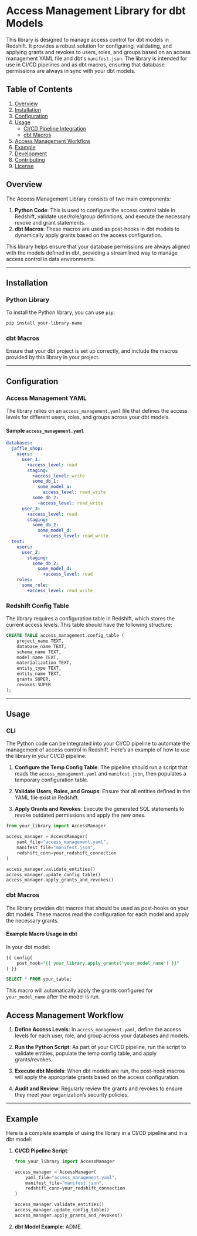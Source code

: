 # Access Management Library for dbt Models

This library is designed to manage access control for dbt models in Redshift. It provides a robust solution for configuring, validating, and applying grants and revokes to users, roles, and groups based on an access management YAML file and dbt's `manifest.json`. The library is intended for use in CI/CD pipelines and as dbt macros, ensuring that database permissions are always in sync with your dbt models.

## Table of Contents

1. [Overview](#overview)
2. [Installation](#installation)
3. [Configuration](#configuration)
4. [Usage](#usage)
    - [CI/CD Pipeline Integration](#cicd-pipeline-integration)
    - [dbt Macros](#dbt-macros)
5. [Access Management Workflow](#access-management-workflow)
6. [Example](#example)
7. [Development](#development)
8. [Contributing](#contributing)
9. [License](#license)

## Overview

The Access Management Library consists of two main components:

1. **Python Code**: This is used to configure the access control table in Redshift, validate user/role/group definitions, and execute the necessary revoke and grant statements.
2. **dbt Macros**: These macros are used as post-hooks in dbt models to dynamically apply grants based on the access configuration.

This library helps ensure that your database permissions are always aligned with the models defined in dbt, providing a streamlined way to manage access control in data environments.

---

## Installation

### Python Library

To install the Python library, you can use `pip`:

```bash
pip install your-library-name
```

### dbt Macros

Ensure that your dbt project is set up correctly, and include the macros provided by this library in your project.

---

## Configuration

### Access Management YAML

The library relies on an `access_management.yaml` file that defines the access levels for different users, roles, and groups across your dbt models.

#### Sample `access_management.yaml`

```yaml
databases:
  jaffle_shop:
    users:
      user_1:
        +access_level: read
        staging:
          +access_level: write
          some_db_1:
            some_model_a:
              access_level: read_write
          some_db_2:
            +access_level: read_write
      user_3:
        +access_level: read
        staging:
          some_db_2:
            some_model_d:
              +access_level: read_write
  test:
    users:
      user_2:
        staging:
          some_db_2:
            some_model_d:
              +access_level: read
    roles:
      some_role:
        +access_level: read_write
```

### Redshift Config Table

The library requires a configuration table in Redshift, which stores the current access levels. This table should have the following structure:

```sql
CREATE TABLE access_management.config_table (
    project_name TEXT,
    database_name TEXT,
    schema_name TEXT,
    model_name TEXT,
    materialization TEXT,
    entity_type TEXT,
    entity_name TEXT,
    grants SUPER,
    revokes SUPER
);
```

---

## Usage

### CLI

The Python code can be integrated into your CI/CD pipeline to automate the management of access control in Redshift. Here’s an example of how to use the library in your CI/CD pipeline:

1. **Configure the Temp Config Table**: The pipeline should run a script that reads the `access_management.yaml` and `manifest.json`, then populates a temporary configuration table.
  
2. **Validate Users, Roles, and Groups**: Ensure that all entities defined in the YAML file exist in Redshift.

3. **Apply Grants and Revokes**: Execute the generated SQL statements to revoke outdated permissions and apply the new ones.

```python
from your_library import AccessManager

access_manager = AccessManager(
    yaml_file="access_management.yaml",
    manifest_file="manifest.json",
    redshift_conn=your_redshift_connection
)

access_manager.validate_entities()
access_manager.update_config_table()
access_manager.apply_grants_and_revokes()
```

### dbt Macros

The library provides dbt macros that should be used as post-hooks on your dbt models. These macros read the configuration for each model and apply the necessary grants.

#### Example Macro Usage in dbt

In your dbt model:

```sql
{{ config(
    post_hook="{{ your_library.apply_grants('your_model_name') }}"
) }}

SELECT * FROM your_table;
```

This macro will automatically apply the grants configured for `your_model_name` after the model is run.

## Access Management Workflow

1. **Define Access Levels**: In `access_management.yaml`, define the access levels for each user, role, and group across your databases and models.

2. **Run the Python Script**: As part of your CI/CD pipeline, run the script to validate entities, populate the temp config table, and apply grants/revokes.

3. **Execute dbt Models**: When dbt models are run, the post-hook macros will apply the appropriate grants based on the access configuration.

4. **Audit and Review**: Regularly review the grants and revokes to ensure they meet your organization’s security policies.

---


## Example

Here is a complete example of using the library in a CI/CD pipeline and in a dbt model:

1. **CI/CD Pipeline Script**:

    ```python
    from your_library import AccessManager

    access_manager = AccessManager(
        yaml_file="access_management.yaml",
        manifest_file="manifest.json",
        redshift_conn=your_redshift_connection
    )

    access_manager.validate_entities()
    access_manager.update_config_table()
    access_manager.apply_grants_and_revokes()
    ```

2. **dbt Model Example**:
ADME.